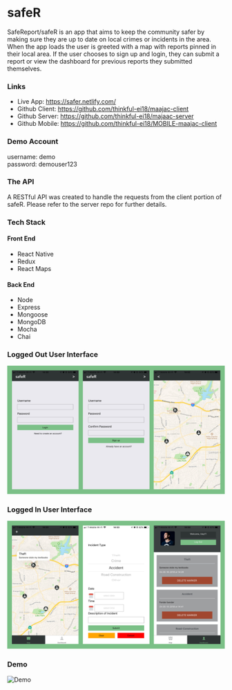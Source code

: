 # safeR
SafeReport/safeR is an app that aims to keep the community safer by making sure they are up to date on local crimes or incidents in the area. When the app loads the user is greeted with a map with reports pinned in their local area. If the user chooses to sign up and login, they can submit a report or view the dashboard for previous reports they submitted themselves.

### Links
* Live App: https://safer.netlify.com/
* Github Client: https://github.com/thinkful-ei18/maajac-client
* Github Server: https://github.com/thinkful-ei18/majaac-server
* Github Mobile: https://github.com/thinkful-ei18/MOBILE-maajac-client

### Demo Account
username: demo <br>
password: demouser123

### The API
A RESTful API was created to handle the requests from the client portion of safeR. Please refer to the server repo for further details.

### Tech Stack
#### Front End
* React Native
* Redux
* React Maps
#### Back End
* Node
* Express
* Mongoose
* MongoDB
* Mocha
* Chai

### Logged Out User Interface
![Logged Out User Interface](./assets/native_logged_out.jpg)


### Logged In User Interface
![Logged In User Interface](./assets/native_logged_in.jpg)

### Demo
![Demo](https://user-images.githubusercontent.com/29032869/40249202-1b921120-5a87-11e8-82e4-5a699f23f73c.gif)
